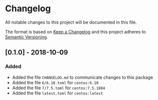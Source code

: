 # Changelog
All notable changes to this project will be documented in this file.

The format is based on [Keep a Changelog](http://keepachangelog.com/en/1.0.0/)
and this project adheres to [Semantic Versioning](http://semver.org/spec/v2.0.0.html).

## [0.1.0] - 2018-10-09
### Added
- Added the file `CHANGELOG.md` to communicate changes to this package
- Added the file `6/6.10.toml` for `centos:6.10`
- Added the file `7/7.5.toml` for `centos:7.5.1804`
- Added the file `latest.toml` for `centos:latest`
